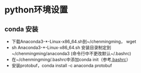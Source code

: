 
# python环境设置

## conda 安装

- 下载Anaconda3-*-Linux-x86_64.sh到~/chenmingming， wget
- sh Anaconda3-*-Linux-x86_64.sh 安装目录制定到~/chenmingming/anaconda3 (命令行中不更改默认~/.bashrc)
- 在~/chenmingming/.bashrc中添加conda init（参考[.bashrc](https://github.com/brianchan1024/linux_env/blob/master/.bashrc)）
- 安装protobuf，conda install -c anaconda protobuf

